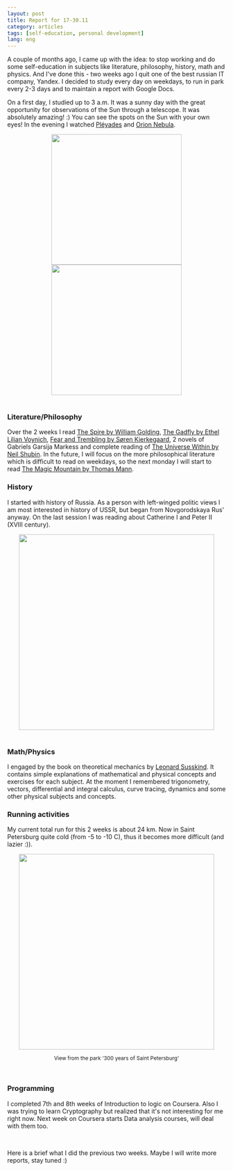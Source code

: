 ```yaml
---
layout: post
title: Report for 17-30.11
category: articles
tags: [self-education, personal development]
lang: eng
---
```

A couple of months ago, I came up with the idea: to stop working and do some self-education in subjects like literature, philosophy, history, math and physics. And I've done this - two weeks ago I quit one of the best russian IT company, Yandex. I decided to study every day on weekdays, to run in park every 2-3 days and to maintain a report with Google Docs.

On a first day, I studied up to 3 a.m. It was a sunny day with the great opportunity for observations of the Sun through a telescope. It was absolutely amazing! :) You can see the spots on the Sun with your own eyes! In the evening I watched [Pléyades](http://en.wikipedia.org/wiki/Pleiades) and [Orion Nebula](http://en.wikipedia.org/wiki/Orion_Nebula).

<div style="text-align: center">
    <a href="https://pp.vk.me/c625327/v625327352/9249/DR6a6zDaQIk.jpg">
        <img src="https://pp.vk.me/c625327/v625327352/9249/DR6a6zDaQIk.jpg" style="width: 300px"/>
    </a>
    <a href="https://pp.vk.me/c625327/v625327352/923f/lWrF1WROXmI.jpg">
        <img src="https://pp.vk.me/c625327/v625327352/923f/lWrF1WROXmI.jpg" style="width: 300px"/>
    </a>
</div>
<br/>

### Literature/Philosophy
Over the 2 weeks I read [The Spire by William Golding](https://en.wikipedia.org/wiki/The_Spire), [The Gadfly by Ethel Lilian Voynich](https://en.wikipedia.org/wiki/The_Gadfly), [Fear and Trembling by Søren Kierkegaard](http://en.wikipedia.org/wiki/Fear_and_Trembling), 2 novels of Gabriels Garsija Markess and complete reading of [The Universe Within by Neil Shubin](http://www.amazon.com/The-Universe-Within-History-Human/dp/0307473279). In the future, I will focus on the more philosophical literature which is difficult to read on weekdays, so the next monday I will start to read [The Magic Mountain by Thomas Mann](https://en.wikipedia.org/wiki/The_Magic_Mountain).

### History
I started with history of Russia. As a person with left-winged politic views I am most interested in history of USSR, but began from Novgorodskaya Rus' anyway. On the last session I was reading about Catherine I and Peter II (XVIII century).

<div style="text-align: center">
    <a href="http://www.trud.ru/userfiles/gallery/04/m_049d2fbe95d545712dd4f245bac1e17f.jpg">
        <img src="http://www.trud.ru/userfiles/gallery/04/m_049d2fbe95d545712dd4f245bac1e17f.jpg" style="width: 450px"/>
    </a>
</div>
<br/>

### Math/Physics
I engaged by the book on theoretical mechanics by [Leonard Susskind](http://en.wikipedia.org/wiki/Leonard_Susskind). It contains simple explanations of mathematical and physical concepts and exercises for each subject. At the moment I remembered trigonometry, vectors, differential and integral calculus, curve tracing, dynamics and some other physical subjects and concepts.

### Running activities
My current total run for this 2 weeks is about 24 km. Now in Saint Petersburg quite cold (from -5 to -10 C), thus it becomes more difficult (and lazier :)).

<div style="text-align: center">
    <a href="https://pp.vk.me/c625327/v625327352/934a/pet4jBwH8vQ.jpg">
        <img src="https://pp.vk.me/c625327/v625327352/934a/pet4jBwH8vQ.jpg" style="width: 450px"/>
    </a>
    <br/>
    <p style="font-size: 12px">View from the park '300 years of Saint Petersburg'</p>
</div>
<br/>

### Programming
I completed 7th and 8th weeks of Introduction to logic on Coursera. Also I was trying to learn Cryptography but realized that it's not interesting for me right now. Next week on Coursera starts Data analysis courses, will deal with them too.

<br/>

Here is a brief what I did the previous two weeks. Maybe I will write more reports, stay tuned :)